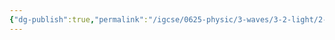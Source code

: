 ```yaml
---
{"dg-publish":true,"permalink":"/igcse/0625-physic/3-waves/3-2-light/2-refraction-of-light/","noteIcon":""}
---
```


